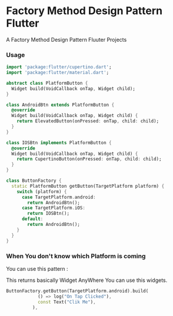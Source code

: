 # Factory Method Design Pattern Flutter 

A Factory Method Design Pattern Fluuter Projects 

### Usage

```dart
import 'package:flutter/cupertino.dart';
import 'package:flutter/material.dart';

abstract class PlatformButton {
  Widget build(VoidCallback onTap, Widget child);
}

class AndroidBtn extends PlatformButton {
  @override
  Widget build(VoidCallback onTap, Widget child) {
    return ElevatedButton(onPressed: onTap, child: child);
  }
}

class IOSBtn implements PlatformButton {
  @override
  Widget build(VoidCallback onTap, Widget child) {
    return CupertinoButton(onPressed: onTap, child: child);
  }
}

class ButtonFactory {
  static PlatformButton getButton(TargetPlatform platform) {
    switch (platform) {
      case TargetPlatform.android:
        return AndroidBtn();
      case TargetPlatform.iOS:
        return IOSBtn();
      default:
        return AndroidBtn();
    }
  }
}

```
### When You don't know which Platform is coming

You can use this pattern :

This returns basically Widget AnyWhere You can use this widgets.

```dart
ButtonFactory.getButton(TargetPlatform.android).build(
            () => log("On Tap Clicked"),
            const Text("Clik Me"),
          ),
          
```
